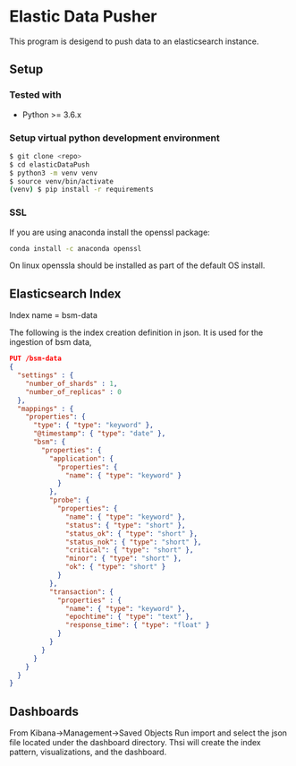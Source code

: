 # Elastic Data Pusher

This program is desigend to push data to an elasticsearch instance.

## Setup

### Tested with

- Python >= 3.6.x

### **Setup virtual python development environment**

```bash
$ git clone <repo>
$ cd elasticDataPush
$ python3 -m venv venv
$ source venv/bin/activate
(venv) $ pip install -r requirements
```

### SSL

If you are using anaconda install the openssl package:

```bash
conda install -c anaconda openssl
```

On linux openssla should be installed as part of the default OS install.

## Elasticsearch Index

Index name = bsm-data

The following is the index creation definition in json.  It is used for the ingestion of bsm data,

```json
PUT /bsm-data
{
  "settings" : {
    "number_of_shards" : 1,
    "number_of_replicas" : 0
  },
  "mappings" : {
    "properties": {
      "type": { "type": "keyword" },
      "@timestamp": { "type": "date" },
      "bsm": {
        "properties": {
          "application": {
            "properties": {
              "name": { "type": "keyword" }
            }
          },
          "probe": {
            "properties": {
              "name": { "type": "keyword" },
              "status": { "type": "short" },
              "status_ok": { "type": "short" },
              "status_nok": { "type": "short" },
              "critical": { "type": "short" },
              "minor": { "type": "short" },
              "ok": { "type": "short" }
            }
          },
          "transaction": {
            "properties" : {
              "name": { "type": "keyword" },
              "epochtime": { "type": "text" },
              "response_time": { "type": "float" }
            }
          }
        }
      }
    }
  }
}
```

## Dashboards

From Kibana->Management->Saved Objects
Run import and select the json file located under the dashboard directory. Thsi will create the index pattern, visualizations, and the dashboard.